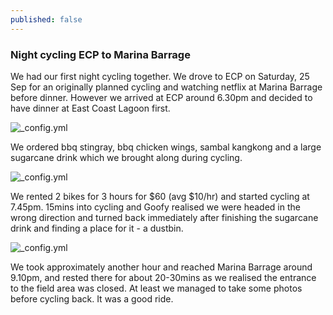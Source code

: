 ```yaml
---
published: false
---
```

### Night cycling ECP to Marina Barrage

We had our first night cycling together. We drove to ECP on Saturday, 25 Sep for an originally planned cycling and watching netflix at Marina Barrage before dinner. However we arrived at ECP around 6.30pm and decided to have dinner at East Coast Lagoon first.

![_config.yml]({{site.baseurl}}/images/ECP_Food.JPG)

We ordered bbq stingray, bbq chicken wings, sambal kangkong and a large sugarcane drink which we brought along during cycling.

![_config.yml]({{site.baseurl}}/images/ECP_Bike.JPG)

We rented 2 bikes for 3 hours for $60 (avg $10/hr) and started cycling at 7.45pm. 15mins into cycling and Goofy realised we were headed in the wrong direction and turned back immediately after finishing the sugarcane drink and finding a place for it - a dustbin. 

![_config.yml]({{site.baseurl}}/images/ECP_Flyer.JPG)

We took approximately another hour and reached Marina Barrage around 9.10pm, and rested there for about 20-30mins as we realised the entrance to the field area was closed. At least we managed to take some photos before cycling back. It was a good ride.

